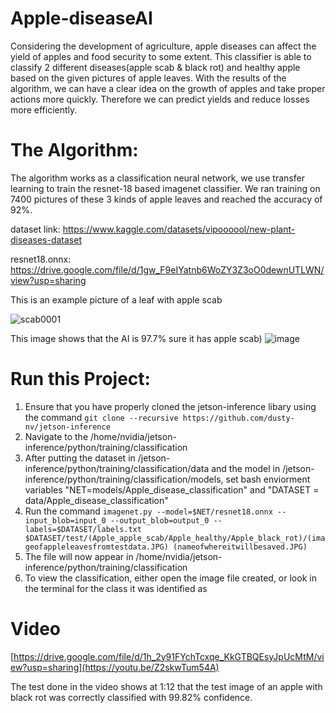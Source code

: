 # Apple-diseaseAI

Considering the development of agriculture, apple diseases can affect the yield of apples and food security to some extent.
This classifier is able to classify 2 different diseases(apple scab & black rot) and healthy apple based on the given pictures of apple leaves. With the results of the algorithm, we can have a clear idea on the growth of apples and take proper actions more quickly. Therefore we can predict yields and reduce losses more efficiently.


# The Algorithm:
The algorithm works as a classification neural network, we use transfer learning to train the resnet-18 based imagenet classifier. We ran training on 7400 pictures of these 3 kinds of apple leaves and reached the accuracy of 92%.

dataset link: 
https://www.kaggle.com/datasets/vipoooool/new-plant-diseases-dataset

resnet18.onnx: 
https://drive.google.com/file/d/1gw_F9eIYatnb6WoZY3Z3oO0dewnUTLWN/view?usp=sharing

This is an example picture of a leaf with apple scab

![scab0001](https://github.com/user-attachments/assets/450e95fc-70fb-4915-bd8c-bb889f744ada)


This image shows that the AI is 97.7% sure it has apple scab)
![image](https://github.com/user-attachments/assets/26d55b85-2428-4cda-838a-6333660aab73)




# Run this Project:

1. Ensure that you have properly cloned the jetson-inference libary using the command `git clone --recursive https://github.com/dusty-nv/jetson-inference`
2. Navigate to the /home/nvidia/jetson-inference/python/training/classification
3. After putting the dataset in /jetson-inference/python/training/classification/data and the model in /jetson-inference/python/training/classification/models, set bash enviorment variables "NET=models/Apple_disease_classification" and "DATASET = data/Apple_disease_classification"
4. Run the command `imagenet.py --model=$NET/resnet18.onnx --input_blob=input_0 --output_blob=output_0 --labels=$DATASET/labels.txt $DATASET/test/(Apple_apple_scab/Apple_healthy/Apple_black_rot)/(imageofappleleavesfromtestdata.JPG) (nameofwhereitwillbesaved.JPG)`
5. The file will now appear in /home/nvidia/jetson-inference/python/training/classification
6. To view the classification, either open the image file created, or look in the terminal for the class it was identified as

# Video
[https://drive.google.com/file/d/1h_2y91FYchTcxqe_KkGTBQEsyJpUcMtM/view?usp=sharing](https://youtu.be/Z2skwTum54A)

The test done in the video shows at 1:12 that the test image of an apple with black rot was correctly classified with 99.82% confidence.


